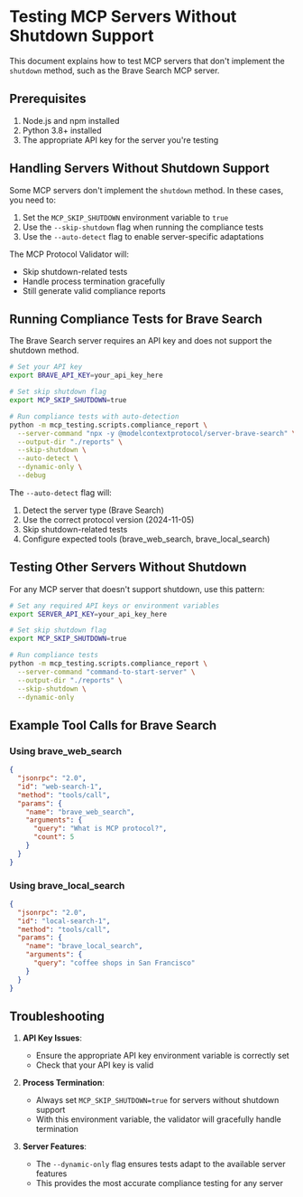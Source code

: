 # Testing MCP Servers Without Shutdown Support

This document explains how to test MCP servers that don't implement the `shutdown` method, such as the Brave Search MCP server.

## Prerequisites

1. Node.js and npm installed
2. Python 3.8+ installed
3. The appropriate API key for the server you're testing

## Handling Servers Without Shutdown Support

Some MCP servers don't implement the `shutdown` method. In these cases, you need to:

1. Set the `MCP_SKIP_SHUTDOWN` environment variable to `true`
2. Use the `--skip-shutdown` flag when running the compliance tests
3. Use the `--auto-detect` flag to enable server-specific adaptations

The MCP Protocol Validator will:
- Skip shutdown-related tests
- Handle process termination gracefully
- Still generate valid compliance reports

## Running Compliance Tests for Brave Search

The Brave Search server requires an API key and does not support the shutdown method.

```bash
# Set your API key
export BRAVE_API_KEY=your_api_key_here

# Set skip shutdown flag
export MCP_SKIP_SHUTDOWN=true

# Run compliance tests with auto-detection
python -m mcp_testing.scripts.compliance_report \
  --server-command "npx -y @modelcontextprotocol/server-brave-search" \
  --output-dir "./reports" \
  --skip-shutdown \
  --auto-detect \
  --dynamic-only \
  --debug
```

The `--auto-detect` flag will:
1. Detect the server type (Brave Search)
2. Use the correct protocol version (2024-11-05)
3. Skip shutdown-related tests
4. Configure expected tools (brave_web_search, brave_local_search)

## Testing Other Servers Without Shutdown

For any MCP server that doesn't support shutdown, use this pattern:

```bash
# Set any required API keys or environment variables
export SERVER_API_KEY=your_api_key_here

# Set skip shutdown flag
export MCP_SKIP_SHUTDOWN=true

# Run compliance tests
python -m mcp_testing.scripts.compliance_report \
  --server-command "command-to-start-server" \
  --output-dir "./reports" \
  --skip-shutdown \
  --dynamic-only
```

## Example Tool Calls for Brave Search

### Using brave_web_search

```json
{
  "jsonrpc": "2.0",
  "id": "web-search-1",
  "method": "tools/call",
  "params": {
    "name": "brave_web_search",
    "arguments": {
      "query": "What is MCP protocol?",
      "count": 5
    }
  }
}
```

### Using brave_local_search

```json
{
  "jsonrpc": "2.0",
  "id": "local-search-1",
  "method": "tools/call",
  "params": {
    "name": "brave_local_search",
    "arguments": {
      "query": "coffee shops in San Francisco"
    }
  }
}
```

## Troubleshooting

1. **API Key Issues**:
   - Ensure the appropriate API key environment variable is correctly set
   - Check that your API key is valid

2. **Process Termination**:
   - Always set `MCP_SKIP_SHUTDOWN=true` for servers without shutdown support
   - With this environment variable, the validator will gracefully handle termination

3. **Server Features**:
   - The `--dynamic-only` flag ensures tests adapt to the available server features
   - This provides the most accurate compliance testing for any server 